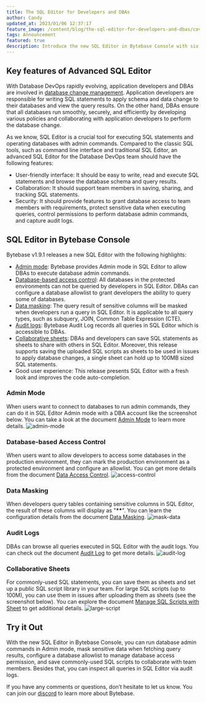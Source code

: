 ```yaml
---
title: The SQL Editor for Developers and DBAs
author: Candy
updated_at: 2023/01/06 12:37:17
feature_image: /content/blog/the-sql-editor-for-developers-and-dbas/cover.webp
tags: Announcement
featured: true
description: Introduce the new SQL Editor in Bytebase Console with six highlights - Admin mode, database-based access control, data masking, audit logs, collaborative sheets and easy to use.
---
```


## Key features of Advanced SQL Editor

With Database DevOps rapidly evolving, application developers and DBAs are involved in [database change management](/blog/what-is-database-change-management). Application developers are responsible for writing SQL statements to apply schema and data change to their databases and view the query results. On the other hand, DBAs ensure that all databases run smoothly, securely, and efficiently by developing various policies and collaborating with application developers to perform the database change.

As we know, SQL Editor is a crucial tool for executing SQL statements and operating databases with admin commands. Compared to the classic SQL tools, such as command line interface and traditional SQL Editor, an advanced SQL Editor for the Database DevOps team should have the following features:

- User-friendly interface: It should be easy to write, read and execute SQL statements and browse the database schema and query results.
- Collaboration: It should support team members in saving, sharing, and tracking SQL statements.
- Security: It should provide features to grant database access to team members with requirements, protect sensitive data when executing queries, control permissions to perform database admin commands, and capture audit logs.

## SQL Editor in Bytebase Console

Bytebase v1.9.1 releases a new SQL Editor with the following highlights:

- [Admin mode](#admin-mode): Bytebase provides Admin mode in SQL Editor to allow DBAs to execute database admin commands.
- [Database-based access control](#database-based-access-control): All databases in the protected environments can not be queried by developers in SQL Editor. DBAs can configure a database allowlist to grant developers the ability to query some of databases.
- [Data masking](#data-masking): The query result of sensitive columns will be masked when developers run a query in SQL Editor. It is applicable to all query types, such as subquery, JOIN, Common Table Expression (CTE).
- [Audit logs](#audit-logs): Bytebase Audit Log records all queries in SQL Editor which is accessible to DBAs.
- [Collaborative sheets](#collaborative-sheets): DBAs and developers can save SQL statements as sheets to share with others in SQL Editor. Moreover, this release supports saving the uploaded SQL scripts as sheets to be used in issues to apply database changes, a single sheet can hold up to 100MB sized SQL statements.
- Good user experience: This release presents SQL Editor with a fresh look and improves the code auto-completion.

### Admin Mode

When users want to connect to databases to run admin commands, they can do it in SQL Editor Admin mode with a DBA account like the screenshot below. You can take a look at the document [Admin Mode](https://docs.bytebase.com/sql-editor/admin-mode) to learn more details.
![admin-mode](/content/blog/the-sql-editor-for-developers-and-dbas/admin-mode.webp)

### Database-based Access Control

When users want to allow developers to access some databases in the production environment, they can mark the production environment as a protected environment and configure an allowlist. You can get more details from the document [Data Access Control](https://docs.bytebase.com/security/database-permission/overview).
![access-control](/content/blog/the-sql-editor-for-developers-and-dbas/access-control.webp)

### Data Masking

When developers query tables containing sensitive columns in SQL Editor, the result of these columns will display as "**\*\***". You can learn the configuration details from the document [Data Masking](https://docs.bytebase.com/security/data-masking/overview).
![mask-data](/content/blog/the-sql-editor-for-developers-and-dbas/mask-data.webp)

### Audit Logs

DBAs can browse all queries executed in SQL Editor with the audit logs. You can check out the document [Audit Log](https://docs.bytebase.com/security/audit-log) to get more details.
![audit-log](/content/blog/the-sql-editor-for-developers-and-dbas/audit-log.webp)

### Collaborative Sheets

For commonly-used SQL statements, you can save them as sheets and set up a public SQL script library in your team. For large SQL scripts (up to 100M), you can use them in issues after uploading them as sheets (see the screenshot below). You can explore the document [Manage SQL Scripts with Sheet](https://docs.bytebase.com/sql-editor/manage-sql-scripts) to get additional details.
![large-script](/content/blog/the-sql-editor-for-developers-and-dbas/large-script.webp)

## Try it Out

With the new SQL Editor in Bytebase Console, you can run database admin commands in Admin mode, mask sensitive data when fetching query results, configure a database allowlist to manage database access permission, and save commonly-used SQL scripts to collaborate with team members. Besides that, you can inspect all queries in SQL Editor via audit logs.

If you have any comments or questions, don’t hesitate to let us know. You can join our [discord](https://discord.gg/huyw7gRsyA) to learn more about Bytebase.
